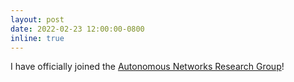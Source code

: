 ```yaml
---
layout: post
date: 2022-02-23 12:00:00-0800
inline: true
---
```


I have officially joined the [Autonomous Networks Research Group](https://anrg.usc.edu/www/)!
